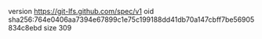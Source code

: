 version https://git-lfs.github.com/spec/v1
oid sha256:764e0406aa7394e67899c1e75c199188dd41db70a147cbff7be56905834c8ebd
size 309
